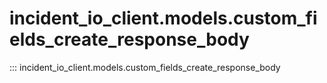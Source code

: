 # incident_io_client.models.custom_fields_create_response_body

::: incident_io_client.models.custom_fields_create_response_body